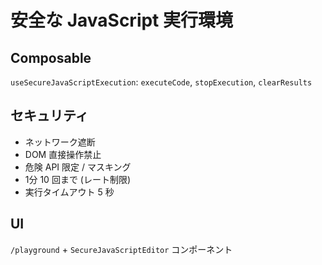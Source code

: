 # 安全な JavaScript 実行環境

## Composable
`useSecureJavaScriptExecution`: `executeCode`, `stopExecution`, `clearResults`

## セキュリティ
- ネットワーク遮断
- DOM 直接操作禁止
- 危険 API 限定 / マスキング
- 1分 10 回まで (レート制限)
- 実行タイムアウト 5 秒

## UI
`/playground` + `SecureJavaScriptEditor` コンポーネント
